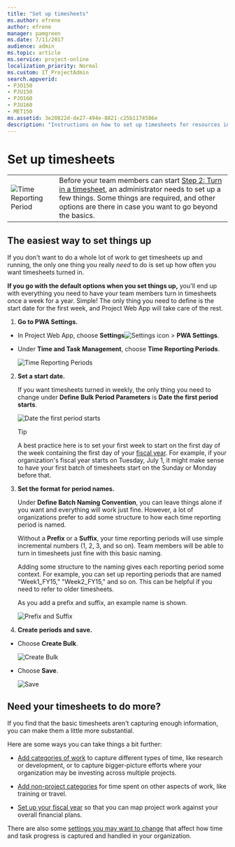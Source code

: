 ```yaml
---
title: "Set up timesheets"
ms.author: efrene
author: efrene
manager: pamgreen
ms.date: 7/11/2017
audience: admin
ms.topic: article
ms.service: project-online
localization_priority: Normal
ms.custom: IT_ProjectAdmin
search.appverid:
- PJO150
- PJU150
- PJO160
- PJU160
- MET150
ms.assetid: 3e20822d-de27-494e-8821-c25b1174586e
description: "Instructions on how to set up timesheets for resources in Project Web App."
---
```


# Set up timesheets

|||
|:-----|:-----|
|![Time Reporting Period](media/d99055d1-f683-45c1-a532-4f8d8f2cc29e.png)|Before your team members can start [Step 2: Turn in a timesheet](https://support.office.com/article/f49a8e4a-29d2-4601-ac5a-437c232c31f1), an administrator needs to set up a few things. Some things are required, and other options are there in case you want to go beyond the basics. |
   
## The easiest way to set things up
<a name="__top"> </a>

If you don't want to do a whole lot of work to get timesheets up and running, the only one thing you really *need*  to do is set up how often you want timesheets turned in. 
  
 **If you go with the default options when you set things up,** you'll end up with everything you need to have your team members turn in timesheets once a week for a year. Simple! The only thing you need to define is the start date for the first week, and Project Web App will take care of the rest. 
  
1. **Go to **PWA Settings**.**
    
  - In Project Web App, choose **Settings**![Settings icon](media/22ecb306-849a-4d04-8885-fe49ec9df8ce.png) \> **PWA Settings**.
    
  - Under **Time and Task Management**, choose **Time Reporting Periods**.
    
    ![Time Reporting Periods](media/8dff6816-d38c-4d88-936b-df51e106a594.png)
  
2. **Set a start date.**
    
    If you want timesheets turned in weekly, the only thing you need to change under **Define Bulk Period Parameters** is **Date the first period starts**.
    
    ![Date the first period starts](media/50372cdb-c719-4277-b9e8-cd15ee9a2159.png)
  
    > [!TIP]
    > A best practice here is to set your first week to start on the first day of the week containing the first day of your [fiscal year](set-up-your-fiscal-year.md). For example, if your organization's fiscal year starts on Tuesday, July 1, it might make sense to have your first batch of timesheets start on the Sunday or Monday before that. 
  
3. **Set the format for period names.**
    
    Under **Define Batch Naming Convention**, you can leave things alone if you want and everything will work just fine. However, a lot of organizations prefer to add some structure to how each time reporting period is named.
    
    Without a **Prefix** or a **Suffix**, your time reporting periods will use simple incremental numbers (1, 2, 3, and so on). Team members will be able to turn in timesheets just fine with this basic naming.
    
    Adding some structure to the naming gives each reporting period some context. For example, you can set up reporting periods that are named "Week1_FY15," "Week2_FY15," and so on. This can be helpful if you need to refer to older timesheets.
    
    As you add a prefix and suffix, an example name is shown.
    
    ![Prefix and Suffix](media/64c5a4fd-98eb-4161-a1bf-3e1992e7d6c0.png)
  
4. **Create periods and save.**
    
  - Choose **Create Bulk**.
    
    ![Create Bulk](media/d934532b-f30b-480e-8d96-a88e6f78fded.png)
  
  - Choose **Save**.
    
    ![Save](media/83ba3601-24f5-4d9e-87d9-9279cdf10c93.png)
  
## Need your timesheets to do more?
<a name="__top"> </a>

If you find that the basic timesheets aren't capturing enough information, you can make them a little more substantial.
  
Here are some ways you can take things a bit further:
  
- [Add categories of work](set-up-categories-for-timesheet-rows.md) to capture different types of time, like research or development, or to capture bigger-picture efforts where your organization may be investing across multiple projects. 
    
- [Add non-project categories](set-up-vacation-sick-leave-and-other-non-project-work-categories.md) for time spent on other aspects of work, like training or travel. 
    
- [Set up your fiscal year](set-up-your-fiscal-year.md) so that you can map project work against your overall financial plans. 
    
There are also some [settings you may want to change](set-up-how-time-and-task-progress-are-captured.md) that affect how time and task progress is captured and handled in your organization. 
  

